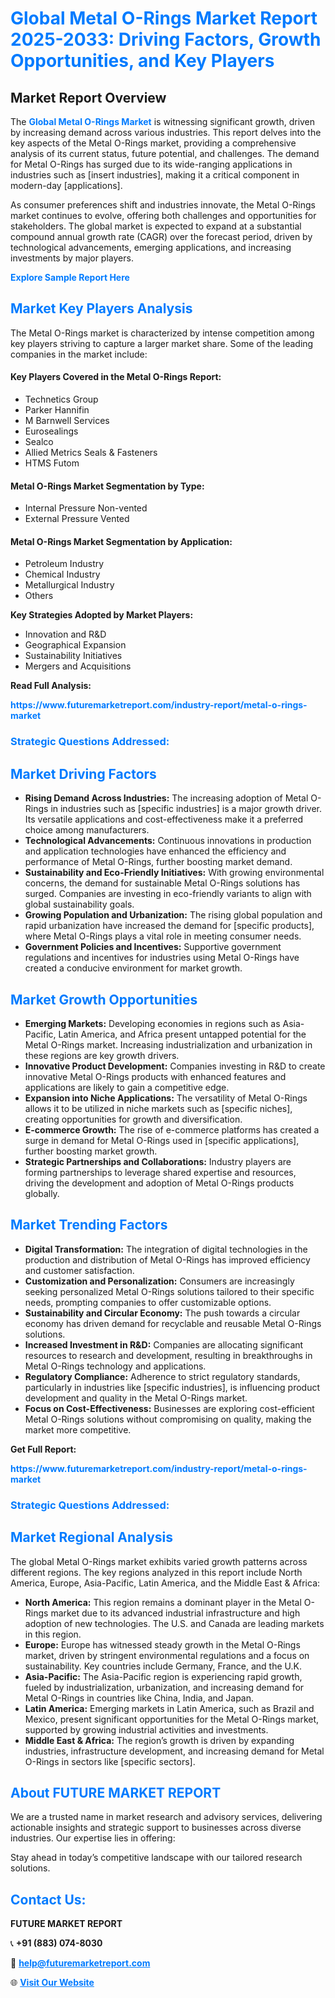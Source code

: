 <h1 style="color: #007BFF;">Global Metal O-Rings Market Report 2025-2033: Driving Factors, Growth Opportunities, and Key Players</h1>

<section id="overview">
<h2>Market Report Overview</h2>
<p>The <a href="https://www.futuremarketreport.com/industry-report/metal-o-rings-market" style="color: #007BFF; text-decoration: none;"><strong>Global Metal O-Rings Market</strong></a> is witnessing significant growth, driven by increasing demand across various industries. This report delves into the key aspects of the Metal O-Rings market, providing a comprehensive analysis of its current status, future potential, and challenges. The demand for Metal O-Rings has surged due to its wide-ranging applications in industries such as [insert industries], making it a critical component in modern-day [applications].</p>
<p>As consumer preferences shift and industries innovate, the Metal O-Rings market continues to evolve, offering both challenges and opportunities for stakeholders. The global market is expected to expand at a substantial compound annual growth rate (CAGR) over the forecast period, driven by technological advancements, emerging applications, and increasing investments by major players.</p>
</section>

<section id="overview">
<p><a href="https://www.futuremarketreport.com/request-sample/reportId=52330" style="color: #007BFF; text-decoration: none;"><strong>Explore Sample Report Here</strong></a></p>
</section>

<section id="key-players">
<h2 style="color: #007BFF;">Market Key Players Analysis</h2>
<p>The Metal O-Rings market is characterized by intense competition among key players striving to capture a larger market share. Some of the leading companies in the market include:</p>
<h4>Key Players Covered in the Metal O-Rings Report:</h4>
<ul><li>Technetics Group</li><li>Parker Hannifin</li><li>M Barnwell Services</li><li>Eurosealings</li><li>Sealco</li><li>Allied Metrics Seals &amp; Fasteners</li><li>HTMS Futom</li></ul>
<h4>Metal O-Rings Market Segmentation by Type:</h4>
<ul><li>Internal Pressure Non-vented</li><li>External Pressure Vented</li></ul>

<h4>Metal O-Rings Market Segmentation by Application:</h4>
<ul><li>Petroleum Industry</li><li>Chemical Industry</li><li>Metallurgical Industry</li><li>Others</li></ul>
<p><strong>Key Strategies Adopted by Market Players:</strong></p>
<ul>
<li>Innovation and R&D</li>
<li>Geographical Expansion</li>
<li>Sustainability Initiatives</li>
<li>Mergers and Acquisitions</li>
</ul>
</section>

<section>
<p><strong>Read Full Analysis: </strong></p><a href="https://www.futuremarketreport.com/industry-report/metal-o-rings-market" style="color: #007BFF; text-decoration: none;"><strong>https://www.futuremarketreport.com/industry-report/metal-o-rings-market</strong></a>
<h3 style="color: #007BFF;">Strategic Questions Addressed:</h3>
</section>

<section id="driving-factors">
<h2 style="color: #007BFF;">Market Driving Factors</h2>
<ul>
<li><strong>Rising Demand Across Industries:</strong> The increasing adoption of Metal O-Rings in industries such as [specific industries] is a major growth driver. Its versatile applications and cost-effectiveness make it a preferred choice among manufacturers.</li>
<li><strong>Technological Advancements:</strong> Continuous innovations in production and application technologies have enhanced the efficiency and performance of Metal O-Rings, further boosting market demand.</li>
<li><strong>Sustainability and Eco-Friendly Initiatives:</strong> With growing environmental concerns, the demand for sustainable Metal O-Rings solutions has surged. Companies are investing in eco-friendly variants to align with global sustainability goals.</li>
<li><strong>Growing Population and Urbanization:</strong> The rising global population and rapid urbanization have increased the demand for [specific products], where Metal O-Rings plays a vital role in meeting consumer needs.</li>
<li><strong>Government Policies and Incentives:</strong> Supportive government regulations and incentives for industries using Metal O-Rings have created a conducive environment for market growth.</li>
</ul>
</section>

<section id="growth-opportunities">
<h2 style="color: #007BFF;">Market Growth Opportunities</h2>
<ul>
<li><strong>Emerging Markets:</strong> Developing economies in regions such as Asia-Pacific, Latin America, and Africa present untapped potential for the Metal O-Rings market. Increasing industrialization and urbanization in these regions are key growth drivers.</li>
<li><strong>Innovative Product Development:</strong> Companies investing in R&D to create innovative Metal O-Rings products with enhanced features and applications are likely to gain a competitive edge.</li>
<li><strong>Expansion into Niche Applications:</strong> The versatility of Metal O-Rings allows it to be utilized in niche markets such as [specific niches], creating opportunities for growth and diversification.</li>
<li><strong>E-commerce Growth:</strong> The rise of e-commerce platforms has created a surge in demand for Metal O-Rings used in [specific applications], further boosting market growth.</li>
<li><strong>Strategic Partnerships and Collaborations:</strong> Industry players are forming partnerships to leverage shared expertise and resources, driving the development and adoption of Metal O-Rings products globally.</li>
</ul>
</section>

<section id="trending-factors">
<h2 style="color: #007BFF;">Market Trending Factors</h2>
<ul>
<li><strong>Digital Transformation:</strong> The integration of digital technologies in the production and distribution of Metal O-Rings has improved efficiency and customer satisfaction.</li>
<li><strong>Customization and Personalization:</strong> Consumers are increasingly seeking personalized Metal O-Rings solutions tailored to their specific needs, prompting companies to offer customizable options.</li>
<li><strong>Sustainability and Circular Economy:</strong> The push towards a circular economy has driven demand for recyclable and reusable Metal O-Rings solutions.</li>
<li><strong>Increased Investment in R&D:</strong> Companies are allocating significant resources to research and development, resulting in breakthroughs in Metal O-Rings technology and applications.</li>
<li><strong>Regulatory Compliance:</strong> Adherence to strict regulatory standards, particularly in industries like [specific industries], is influencing product development and quality in the Metal O-Rings market.</li>
<li><strong>Focus on Cost-Effectiveness:</strong> Businesses are exploring cost-efficient Metal O-Rings solutions without compromising on quality, making the market more competitive.</li>
</ul>
</section>

<section>
<p><strong>Get Full Report: </strong></p><a href="https://www.futuremarketreport.com/industry-report/metal-o-rings-market" style="color: #007BFF; text-decoration: none;"><strong>https://www.futuremarketreport.com/industry-report/metal-o-rings-market</strong></a>
<h3 style="color: #007BFF;">Strategic Questions Addressed:</h3>
</section>


<section id="regional-analysis">
<h2 style="color: #007BFF;">Market Regional Analysis</h2>
<p>The global Metal O-Rings market exhibits varied growth patterns across different regions. The key regions analyzed in this report include North America, Europe, Asia-Pacific, Latin America, and the Middle East & Africa:</p>
<ul>
<li><strong>North America:</strong> This region remains a dominant player in the Metal O-Rings market due to its advanced industrial infrastructure and high adoption of new technologies. The U.S. and Canada are leading markets in this region.</li>
<li><strong>Europe:</strong> Europe has witnessed steady growth in the Metal O-Rings market, driven by stringent environmental regulations and a focus on sustainability. Key countries include Germany, France, and the U.K.</li>
<li><strong>Asia-Pacific:</strong> The Asia-Pacific region is experiencing rapid growth, fueled by industrialization, urbanization, and increasing demand for Metal O-Rings in countries like China, India, and Japan.</li>
<li><strong>Latin America:</strong> Emerging markets in Latin America, such as Brazil and Mexico, present significant opportunities for the Metal O-Rings market, supported by growing industrial activities and investments.</li>
<li><strong>Middle East & Africa:</strong> The region’s growth is driven by expanding industries, infrastructure development, and increasing demand for Metal O-Rings in sectors like [specific sectors].</li>
</ul>
</section>

<footer>
<h2 style="color: #007BFF;">About FUTURE MARKET REPORT</h2>
<p>We are a trusted name in market research and advisory services, delivering actionable insights and strategic support to businesses across diverse industries. Our expertise lies in offering:</p>

<p>Stay ahead in today’s competitive landscape with our tailored research solutions.</p>

<h2 style="color: #007BFF;">Contact Us:</h2>
<p><strong>FUTURE MARKET REPORT</strong></p>
<p>📞 <strong>+91 (883) 074-8030</strong></p>
<p>📧 <strong><a href="mailto:help@futuremarketreport.com" style="color: #007BFF;">help@futuremarketreport.com</a></strong></p>
<p>🌐 <strong><a href="https://www.futuremarketreport.com/" style="color: #007BFF;">Visit Our Website</a></strong></p>
</footer>